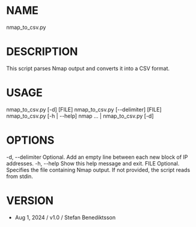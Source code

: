 # NAME
nmap_to_csv.py

# DESCRIPTION
This script parses Nmap output and converts it into a CSV format.

# USAGE
 nmap_to_csv.py [-d] [FILE]
 nmap_to_csv.py [--delimiter] [FILE]
 nmap_to_csv.py [-h | --help]
 nmap ... | nmap_to_csv.py [-d]

# OPTIONS
 -d, --delimiter  Optional. Add an empty line between each new block of IP addresses.
 -h, --help       Show this help message and exit.
 FILE             Optional. Specifies the file containing Nmap output.
                  If not provided, the script reads from stdin.

# VERSION
* Aug 1, 2024 / v1.0 / Stefan Benediktsson
